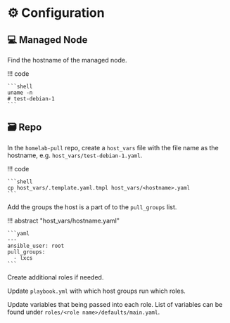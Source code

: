 # :gear: Configuration

## :computer: Managed Node

Find the hostname of the managed node.

!!! code

    ```shell
    uname -n
    # test-debian-1
    ```

## :card_file_box: Repo

In the `homelab-pull` repo, create a `host_vars` file with the file name as the hostname, e.g.
`host_vars/test-debian-1.yaml`.

!!! code

    ```shell
    cp host_vars/.template.yaml.tmpl host_vars/<hostname>.yaml
    ```

Add the groups the host is a part of to the `pull_groups` list.

!!! abstract "host_vars/hostname.yaml"

    ```yaml
    ---
    ansible_user: root
    pull_groups:
      - lxcs
    ```

Create additional roles if needed.

Update `playbook.yml` with which host groups run which roles.

Update variables that being passed into each role. List of variables can be found under `roles/<role name>/defaults/main.yaml`.
